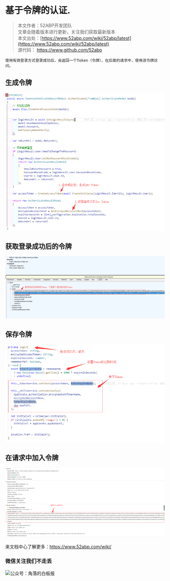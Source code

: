 # 基于令牌的认证.

> 本文作者：52ABP开发团队 </br>
> 文章会随着版本进行更新，关注我们获取最新版本 </br>
> 本文出处：[https://www.52abp.com/wiki/52abp/latest](https://www.52abp.com/wiki/52abp/latest) </br>
> 源代码： https://www.github.com/52abp </br>


    使用有效登录方式登录成功后，会返回一个Token（令牌），在后面的请求中，使用该令牌访问。

<!-- 简单的图文介绍: 关联代码位置 -->
生成令牌
---
![生成Jwt Token](images/Features-52ABP-NG-Token-Based-Authentication-1.png)


<!-- 简单的图文介绍: 效果展示 -->

获取登录成功后的令牌
---
![登录成功后返回的Token](images/Features-52ABP-NG-Token-Based-Authentication-3.png)

保存令牌
---
![登录成功后返回的Token](images/Features-52ABP-NG-Token-Based-Authentication-4.png)

在请求中加入令牌
---
![使用Token访问API](images/Features-52ABP-NG-Token-Based-Authentication-2.png)

<!-- 详细的图文介绍: 常见的应用场景&可能的注意事项 -->

来文档中心了解更多：https://www.52abp.com/wiki/ 

### 微信关注我们不走丢

<img src="https://www.52abp.com/imgs/money-QR/jiaoluo_wechat_QR.jpg" class="img-fluid text-center " alt="公众号：角落的白板报" style="height: 80;width: 250px;"/>
